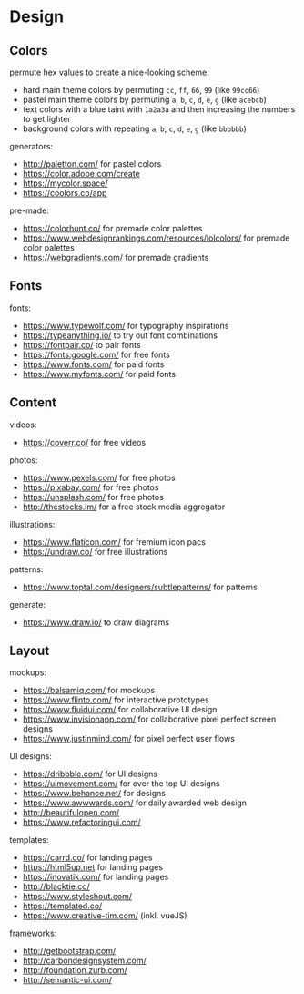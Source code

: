 # Design

## Colors

permute hex values to create a nice-looking scheme:

- hard main theme colors by permuting `cc`, `ff`, `66`, `99` (like `99cc66`)
- pastel main theme colors by permuting `a`, `b`, `c`, `d`, `e`, `g` (like `acebcb`)
- text colors with a blue taint with `1a2a3a` and then increasing the numbers to get lighter
- background colors with repeating `a`, `b`, `c`, `d`, `e`, `g` (like `bbbbbb`)

generators:

- http://paletton.com/ for pastel colors
- https://color.adobe.com/create   
- https://mycolor.space/   
- https://coolors.co/app  

pre-made:

- https://colorhunt.co/ for premade color palettes  
- https://www.webdesignrankings.com/resources/lolcolors/ for premade color palettes  
- https://webgradients.com/ for premade gradients  

## Fonts

fonts:

- https://www.typewolf.com/ for typography inspirations  
- https://typeanything.io/ to try out font combinations  
- https://fontpair.co/ to pair fonts  
- https://fonts.google.com/ for free fonts  
- https://www.fonts.com/ for paid fonts  
- https://www.myfonts.com/ for paid fonts  

## Content

videos:

- https://coverr.co/ for free videos  

photos:

- https://www.pexels.com/ for free photos  
- https://pixabay.com/ for free photos  
- https://unsplash.com/ for free photos  
- http://thestocks.im/ for a free stock media aggregator  

illustrations:

- https://www.flaticon.com/ for fremium icon pacs  
- https://undraw.co/ for free illustrations  

patterns:

- https://www.toptal.com/designers/subtlepatterns/ for patterns  

generate:

- https://www.draw.io/ to draw diagrams  

## Layout

mockups:

- https://balsamiq.com/ for mockups  
- https://www.flinto.com/ for interactive prototypes  
- https://www.fluidui.com/ for collaborative UI design  
- https://www.invisionapp.com/ for collaborative pixel perfect screen designs  
- https://www.justinmind.com/ for pixel perfect user flows  

UI designs:

- https://dribbble.com/ for UI designs  
- https://uimovement.com/ for over the top UI designs  
- https://www.behance.net/ for designs  
- https://www.awwwards.com/ for daily awarded web design
- http://beautifulopen.com/
- https://www.refactoringui.com/

templates:

- https://carrd.co/ for landing pages
- https://html5up.net for landing pages
- https://inovatik.com/ for landing pages
- http://blacktie.co/
- https://www.styleshout.com/
- https://templated.co/
- https://www.creative-tim.com/ (inkl. vueJS)

frameworks:

- http://getbootstrap.com/
- http://carbondesignsystem.com/
- http://foundation.zurb.com/
- http://semantic-ui.com/

